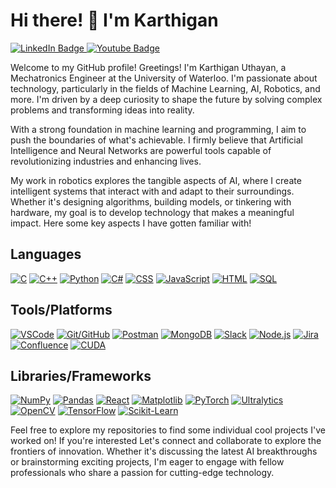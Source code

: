 



# Hi there! 👋 I'm Karthigan 

<div id="badges">
  <a href="your-linkedin-URL">
    <img src="https://img.shields.io/badge/LinkedIn-blue?style=for-the-badge&logo=linkedin&logoColor=white" alt="LinkedIn Badge"/>
  </a>
  <a href="your-youtube-URL">
    <img src="https://img.shields.io/badge/Gmail-red?style=for-the-badge&logo=gmail&logoColor=white" alt="Youtube Badge"/>
  </a>  

  
Welcome to my GitHub profile! Greetings! I'm Karthigan Uthayan, a Mechatronics Engineer at the University of Waterloo. I'm passionate about technology, particularly in the fields of Machine Learning, AI, Robotics, and more. I'm driven by a deep curiosity to shape the future by solving complex problems and transforming ideas into reality.

With a strong foundation in machine learning and programming, I aim to push the boundaries of what's achievable. I firmly believe that Artificial Intelligence and Neural Networks are powerful tools capable of revolutionizing industries and enhancing lives.

My work in robotics explores the tangible aspects of AI, where I create intelligent systems that interact with and adapt to their surroundings. Whether it's designing algorithms, building models, or tinkering with hardware, my goal is to develop technology that makes a meaningful impact. Here some key aspects I have gotten familiar with!

## Languages

[![C](https://img.shields.io/badge/C-blue?style=for-the-badge&logo=c)](https://en.wikipedia.org/wiki/C_(programming_language))
[![C++](https://img.shields.io/badge/C%2B%2B-yellow?style=for-the-badge&logo=c%2B%2B)](https://en.wikipedia.org/wiki/C%2B%2B)
[![Python](https://img.shields.io/badge/Python-blue?style=for-the-badge&logo=python)](https://www.python.org/)
[![C#](https://img.shields.io/badge/C%23-green?style=for-the-badge&logo=c-sharp)](https://docs.microsoft.com/en-us/dotnet/csharp/)
[![CSS](https://img.shields.io/badge/CSS-purple?style=for-the-badge&logo=css3)](https://developer.mozilla.org/en-US/docs/Web/CSS)
[![JavaScript](https://img.shields.io/badge/JavaScript-yellow?style=for-the-badge&logo=javascript)](https://developer.mozilla.org/en-US/docs/Web/JavaScript)
[![HTML](https://img.shields.io/badge/HTML-orange?style=for-the-badge&logo=html5)](https://developer.mozilla.org/en-US/docs/Web/HTML)
[![SQL](https://img.shields.io/badge/SQL-blueviolet?style=for-the-badge&logo=postgresql)](https://www.postgresql.org/)

## Tools/Platforms

[![VSCode](https://img.shields.io/badge/VSCode-blue?style=for-the-badge&logo=visual-studio-code)](https://code.visualstudio.com/)
[![Git/GitHub](https://img.shields.io/badge/Git%2FGitHub-black?style=for-the-badge&logo=github)](https://github.com/)
[![Postman](https://img.shields.io/badge/Postman-orange?style=for-the-badge&logo=postman)](https://www.postman.com/)
[![MongoDB](https://img.shields.io/badge/MongoDB-green?style=for-the-badge&logo=mongodb)](https://www.mongodb.com/)
[![Slack](https://img.shields.io/badge/Slack-purple?style=for-the-badge&logo=slack)](https://slack.com/)
[![Node.js](https://img.shields.io/badge/Node.js-green?style=for-the-badge&logo=node.js)](https://nodejs.org/)
[![Jira](https://img.shields.io/badge/Jira-blue?style=for-the-badge&logo=jira)](https://www.atlassian.com/software/jira)
[![Confluence](https://img.shields.io/badge/Confluence-blue?style=for-the-badge&logo=confluence)](https://www.atlassian.com/software/confluence)
[![CUDA](https://img.shields.io/badge/CUDA-blueviolet?style=for-the-badge&logo=nvidia)](https://developer.nvidia.com/cuda-zone)

## Libraries/Frameworks

[![NumPy](https://img.shields.io/badge/NumPy-yellow?style=for-the-badge&logo=numpy)](https://numpy.org/)
[![Pandas](https://img.shields.io/badge/Pandas-blue?style=for-the-badge&logo=pandas)](https://pandas.pydata.org/)
[![React](https://img.shields.io/badge/React-blue?style=for-the-badge&logo=react)](https://reactjs.org/)
[![Matplotlib](https://img.shields.io/badge/Matplotlib-blue?style=for-the-badge&logo=matplotlib)](https://matplotlib.org/)
[![PyTorch](https://img.shields.io/badge/PyTorch-orange?style=for-the-badge&logo=pytorch)](https://pytorch.org/)
[![Ultralytics](https://img.shields.io/badge/Ultralytics-green?style=for-the-badge)](https://ultralytics.com/)
[![OpenCV](https://img.shields.io/badge/OpenCV-blue?style=for-the-badge&logo=opencv)](https://opencv.org/)
[![TensorFlow](https://img.shields.io/badge/TensorFlow-orange?style=for-the-badge&logo=tensorflow)](https://www.tensorflow.org/)
[![Scikit-Learn](https://img.shields.io/badge/Scikit--Learn-blue?style=for-the-badge&logo=scikit-learn)](https://scikit-learn.org/)

Feel free to explore my repositories to find some individual cool projects I've worked on! If you're interested Let's connect and collaborate to explore the frontiers of innovation. Whether it's discussing the latest AI breakthroughs or brainstorming exciting projects, I'm eager to engage with fellow professionals who share a passion for cutting-edge technology.
